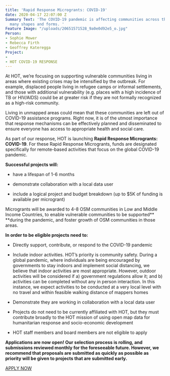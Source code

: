 ```yaml
---
title: 'Rapid Response Microgrants: COVID-19'
date: 2020-04-17 22:07:00 Z
Summary Text: 'The COVID-19 pandemic is affecting communities across the globe in
  many shapes and forms. '
Feature Image: "/uploads/20651571528_9a0e0d92e5_o.jpg"
Person:
- Sophie Mower
- Rebecca Firth
- Geoffrey Kateregga
Project:
- 
- HOT COVID-19 RESPONSE
---
```


At HOT, we’re focusing on supporting vulnerable communities living in areas where existing crises may be intensified by the outbreak. For example, displaced people living in refugee camps or informal settlements, and those with additional vulnerability (e.g. places with a high incidence of TB or HIV/AIDS) could be at greater risk if they are not formally recognized as a high-risk community.

Living in unmapped areas could mean that these communities are left out of COVID-19 assistance programs. Right now, it is of the utmost importance that response mechanisms can be effectively planned and disseminated to ensure everyone has access to appropriate health and social care.

As part of our response, HOT is launching **Rapid Response Microgrants: COVID-19**. For these Rapid Response Microgrants, funds are designated specifically for remote-based activities that focus on the global COVID-19 pandemic.

**Successful projects will:**

* have a lifespan of 1-6 months

* demonstrate collaboration with a local data user

* include a logical project and budget breakdown (up to $5K of funding is available per microgrant)

Microgrants will be awarded to 4-8 OSM communities in Low and Middle Income Countries, to enable vulnerable communities to be supported** **during the pandemic, and foster growth of OSM communities in those areas.

**In order to be eligible projects need to:**

* Directly support, contribute, or respond to the COVID-19 pandemic

* Include indoor activities. HOT’s priority is community safety. During a global pandemic, where individuals are being encouraged by governments to stay indoors and implement social distancing, we believe that indoor activities are most appropriate. However, outdoor activities will be considered if a) government regulations allow it; and b) activities can be completed without any in person interaction. In this instance, we expect activities to be conducted at a very local level with no travel and within feasible walking distance of mappers homes

* Demonstrate they are working in collaboration with a local data user

* Projects do not need to be currently affiliated with HOT, but they must contribute broadly to the HOT mission of using open map data for humanitarian response and socio-economic development

* HOT staff members and board members are not eligible to apply

**Applications are now open! Our selection process is rolling, and submissions reviewed monthly for the foreseeable future. However, we recommend that proposals are submitted as quickly as possible as priority will be given to projects that are submitted early.**

[APPLY NOW](https://docs.google.com/forms/d/e/1FAIpQLScRmggoVdRaN8wWo70Xwi7fmWC0_bRxpibHZJ1XM0k74-yWNA/viewform)